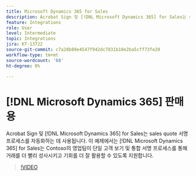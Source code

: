 ```yaml
---
title: Microsoft Dynamics 365 for Sales
description: Acrobat Sign 및 [!DNL Microsoft Dynamics 365] for Sales는 sales quote 서명 프로세스를 자동화하는 데 사용됩니다.
feature: Integrations
role: User
level: Intermediate
topic: Integrations
jira: KT-13722
source-git-commit: c7a28b88e4547f942dc7831b10e2ba5cff73fe20
workflow-type: tm+mt
source-wordcount: '68'
ht-degree: 0%

---
```


# [!DNL Microsoft Dynamics 365] 판매용

Acrobat Sign 및 [!DNL Microsoft Dynamics 365] for Sales는 sales quote 서명 프로세스를 자동화하는 데 사용됩니다. 이 예제에서는 [!DNL Microsoft Dynamics 365] for Sales는 Contoso의 영업팀이 단일 고객 보기 및 통합 서명 프로세스를 통해 거래를 더 빨리 성사시키고 기회를 더 잘 활용할 수 있도록 지원합니다.

>[!VIDEO](https://video.tv.adobe.com/v/3423404?quality=12&learn=on&hidetitle=true)
